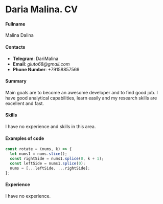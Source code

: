 # Daria Malina. CV

#### Fullname

Malina Dalina

#### Contacts

- **Telegram**: DariMalina
- **Email**: _gluto68@gmail.com_
- **Phone Number**: +79158857569

#### Summary

Main goals are to become an awesome developer and to find good job. I have good analytical capabilities, learn easily and my research skills are excellent and fast.

#### Skills

I have no experience and skills in this area.

#### Examples of code

```js
const rotate = (nums, k) => {
  let nums1 = nums.slice();
  const rightSide = nums1.splice(0, k + 1);
  const leftSide = nums1.splice(0);
  nums = [...leftSide, ...rightSide];
};
```

#### Experience

I have no experience.

